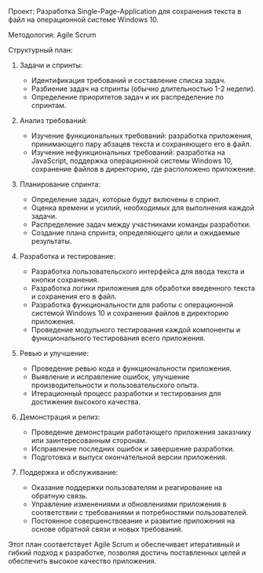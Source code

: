 Проект: Разработка Single-Page-Application для сохранения текста в файл на операционной системе Windows 10.

Методология: Agile Scrum

Структурный план:

1. Задачи и спринты:
    
    - Идентификация требований и составление списка задач.
    - Разбиение задач на спринты (обычно длительностью 1-2 недели).
    - Определение приоритетов задач и их распределение по спринтам.
2. Анализ требований:
    
    - Изучение функциональных требований: разработка приложения, принимающего пару абзацев текста и сохраняющего его в файл.
    - Изучение нефункциональных требований: разработка на JavaScript, поддержка операционной системы Windows 10, сохранение файлов в директорию, где расположено приложение.
3. Планирование спринта:
    
    - Определение задач, которые будут включены в спринт.
    - Оценка времени и усилий, необходимых для выполнения каждой задачи.
    - Распределение задач между участниками команды разработки.
    - Создание плана спринта, определяющего цели и ожидаемые результаты.
4. Разработка и тестирование:
    
    - Разработка пользовательского интерфейса для ввода текста и кнопки сохранения.
    - Разработка логики приложения для обработки введенного текста и сохранения его в файл.
    - Разработка функциональности для работы с операционной системой Windows 10 и сохранения файлов в директорию приложения.
    - Проведение модульного тестирования каждой компоненты и функционального тестирования всего приложения.
5. Ревью и улучшение:
    
    - Проведение ревью кода и функциональности приложения.
    - Выявление и исправление ошибок, улучшение производительности и пользовательского опыта.
    - Итерационный процесс разработки и тестирования для достижения высокого качества.
6. Демонстрация и релиз:
    
    - Проведение демонстрации работающего приложения заказчику или заинтересованным сторонам.
    - Исправление последних ошибок и завершение разработки.
    - Подготовка и выпуск окончательной версии приложения.
7. Поддержка и обслуживание:
    
    - Оказание поддержки пользователям и реагирование на обратную связь.
    - Управление изменениями и обновлениями приложения в соответствии с требованиями и потребностями пользователей.
    - Постоянное совершенствование и развитие приложения на основе обратной связи и новых требований.

Этот план соответствует Agile Scrum и обеспечивает итеративный и гибкий подход к разработке, позволяя достичь поставленных целей и обеспечить высокое качество приложения.